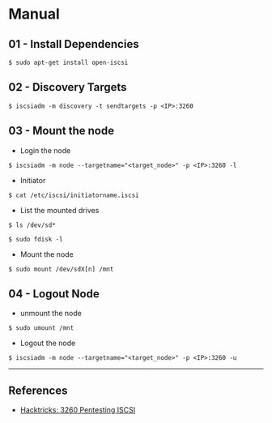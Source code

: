# Manual

## 01 - Install Dependencies

`$ sudo apt-get install open-iscsi`

## 02 - Discovery Targets

`$ iscsiadm -m discovery -t sendtargets -p <IP>:3260`

## 03 - Mount the node

- Login the node

`$ iscsiadm -m node --targetname="<target_node>" -p <IP>:3260 -l`

- Initiator

`$ cat /etc/iscsi/initiatorname.iscsi`

- List the mounted drives

```
$ ls /dev/sd*

$ sudo fdisk -l
```

- Mount the node

```
$ sudo mount /dev/sdX[n] /mnt
```

## 04 - Logout Node

- unmount the node

`$ sudo umount /mnt`

- Logout the node

`$ iscsiadm -m node --targetname="<target_node>" -p <IP>:3260 -u`

---
## References

- [Hacktricks: 3260 Pentesting ISCSI](https://book.hacktricks.xyz/network-services-pentesting/3260-pentesting-iscsi)